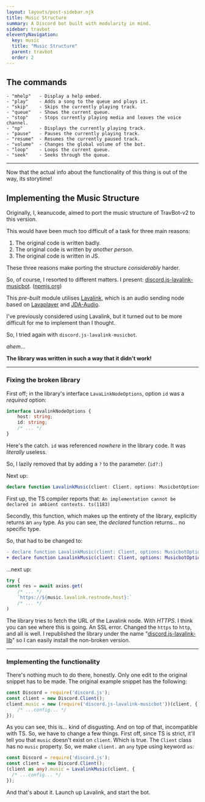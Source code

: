 ```yaml
---
layout: layouts/post-sidebar.njk
title: Music Structure
summary: A Discord bot built with modularity in mind.
sidebar: travbot
eleventyNavigation:
  key: music
  title: "Music Structure"
  parent: travbot
  order: 2
---
```


## The commands

```
- "mhelp"   - Display a help embed.
- "play"    - Adds a song to the queue and plays it.
- "skip"    - Skips the currently playing track.
- "queue"   - Shows the current queue.
- "stop"    - Stops currently playing media and leaves the voice channel.
- "np"      - Displays the currently playing track.
- "pause"   - Pauses the currently playing track.
- "resume"  - Resumes the currently paused track.
- "volume"  - Changes the global volume of the bot.
- "loop"    - Loops the current queue.
- "seek"    - Seeks through the queue.
```

---

Now that the actual info about the functionality of this thing is out of the way, its storytime!

## Implementing the Music Structure

Originally, I, keanucode, aimed to port the music structure of TravBot-v2 to this version.

This would have been much too difficult of a task for three main reasons:

1. The original code is written badly.
2. The original code is written by *another person*.
3. The original code is written in JS.

These three reasons make porting the structure *considerably* harder.

So, of course, I resorted to different matters. I present: [discord.js-lavalink-musicbot](https://github.com/BluSpring/discord.js-lavalink-musicbot). ([npmjs.org](https://www.npmjs.com/package/discord.js-lavalink-musicbot))

This *pre-built* module utilises [Lavalink](https://github.com/Frederikam/Lavalink), which is an audio sending node based on [Lavaplayer](https://github.com/sedmelluq/lavaplayer) and [JDA-Audio](https://github.com/DV8FromTheWorld/JDA-Audio).

I've previously considered using Lavalink, but it turned out to be more difficult for me to implement than I thought.

So, I tried again with `discord.js-lavalink-musicbot`.

*ahem*...

**The library was written in such a way that it didn't work!**

---

### Fixing the broken library

First off; in the library's interface `LavaLinkNodeOptions`, option `id` was a *required* option:

```ts
interface LavalinkNodeOptions {
    host: string;
    id: string;
    /* ... */
}
```

Here's the catch. `id` was referenced *nowhere* in the library code.
It was *literally* useless.

So, I lazily removed that by adding a `?` to the parameter. (`id?:`)

Next up:

```ts
declare function LavalinkMusic(client: Client, options: MusicbotOptions) {}
```

First up, the TS compiler reports that: `An implementation cannot be declared in ambient contexts. ts(1183)`

Secondly, this function, which makes up the entirety of the library, explicitly returns an `any` type. As you can see, the *declared* function returns... no specific type.

So, that had to be changed to:

```diff
- declare function LavalinkMusic(client: Client, options: MusicbotOptions) {}
+ declare function LavalinkMusic(client: Client, options: MusicbotOptions): any
```

...next up:

```ts
try {
const res = await axios.get(
    /* ... */
    `https://${music.lavalink.restnode.host}:`
    /* ... */
)
```

The library tries to fetch the URL of the Lavalink node. With *HTTPS*.
I think you can see where this is going. An SSL error.
Changed the `https` to `http`, and all is well.
I republished the library under the name "[discord.js-lavalink-lib](https://npmjs.org/package/discord.js-lavalink-lib)" so I can easily install the non-broken version.

---

### Implementing the functionality

There's nothing much to do there, honestly. Only one edit to the original snippet has to be made.
The original example snippet has the following:

```ts
const Discord = require('discord.js');
const client = new Discord.Client();
client.music = new (require('discord.js-lavalink-musicbot'))(client, {
    /* ...config... */
});
```

As you can see, this is... kind of disgusting. And on top of that, incompatible with TS.
So, we have to change a few things. First off, since TS is strict, it'll tell you that `music` doesn't exist on `client`. Which is true. The `Client` class has no `music` property.
So, we make `client.` an `any` type using keyword `as`:

```ts
const Discord = require('discord.js');
const client = new Discord.Client();
(client as any).music = LavalinkMusic(client, {
  /* ...config... */
});
```

And that's about it. Launch up Lavalink, and start the bot.
